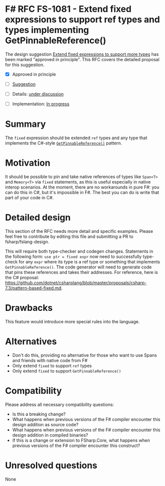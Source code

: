 # F# RFC FS-1081 - Extend fixed expressions to support ref types and types implementing GetPinnableReference()


The design suggestion [Extend fixed expressions to support more types](https://github.com/fsharp/fslang-suggestions/issues/761) has been marked "approved in principle".
This RFC covers the detailed proposal for this suggestion.

* [x] Approved in principle
* [ ] [Suggestion](https://github.com/fsharp/fslang-suggestions/issues/fill-me-in)
* [ ] Details: [under discussion](https://github.com/fsharp/fslang-design/issues/FILL-ME-IN)
* [ ] Implementation: [In progress](https://github.com/Microsoft/visualfsharp/pull/FILL-ME-IN)


# Summary
[summary]: #summary

The `fixed` expression should be extended `ref` types and any type that implements the C#-style [`GetPinnableReference()`](https://docs.microsoft.com/en-us/dotnet/csharp/language-reference/proposals/csharp-7.3/pattern-based-fixed) pattern.

# Motivation
[motivation]: #motivation

It should be possible to pin and take native references of types like `Span<T>` and `Memory<T>` via `fixed` statements, as this is useful especially in native interop scenarios. At the moment, there are no workarounds in pure F#: you can do this in C#, but it's impossible in F#. The best you can do is write that part of your code in C#.

# Detailed design
[design]: #detailed-design

This section of the RFC needs more detail and specific examples. Please feel free to contribute by editing this file and submitting a PR to fsharp/fslang-design.

This will require both type-checker and codegen changes. Statements in the following form: `use ptr = fixed expr` now need to successfully type-check for any `expr` where its type is a ref type or something that implements `GetPinnableReference()`. The code generator will need to generate code that pins these references and takes their addresses. For reference, here is the C# proposal: https://github.com/dotnet/csharplang/blob/master/proposals/csharp-7.3/pattern-based-fixed.md.

# Drawbacks
[drawbacks]: #drawbacks

This feature would introduce more special rules into the language.

# Alternatives
[alternatives]: #alternatives

- Don't do this, providing no alternative for those who want to use Spans<T> and friends with native code from F#
- Only extend `fixed` to support `ref` types
- Only extend `fixed` to support `GetPinnableReference()`
  
# Compatibility
[compatibility]: #compatibility

Please address all necessary compatibility questions:
* Is this a breaking change?
* What happens when previous versions of the F# compiler encounter this design addition as source code?
* What happens when previous versions of the F# compiler encounter this design addition in compiled binaries?
* If this is a change or extension to FSharp.Core, what happens when previous versions of the F# compiler encounter this construct?


# Unresolved questions
[unresolved]: #unresolved-questions

None
